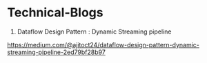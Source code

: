 # Technical-Blogs


1. Dataflow Design Pattern : Dynamic Streaming pipeline

https://medium.com/@ajitoct24/dataflow-design-pattern-dynamic-streaming-pipeline-2ed79bf28b97
